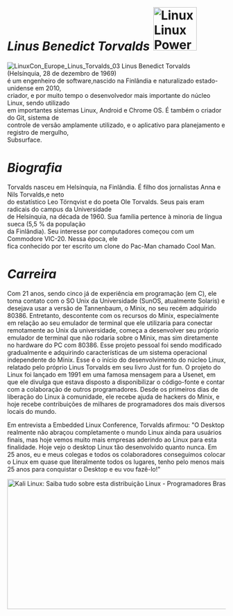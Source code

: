 
# _**Linus Benedict Torvalds**_<img src="https://c.tenor.com/FHSANLwBWD4AAAAj/linux-linux-power.gif" width="100" height="100" alt="Linux Linux Power Sticker - Linux Linux Power Unix Stickers" style="background-color: unset; margin: 8.51833px 8px;"></div>
 
![LinuxCon_Europe_Linus_Torvalds_03](https://user-images.githubusercontent.com/112489260/188937258-80bff035-a121-4ab7-aaab-0d6877d57c57.jpg)  Linus Benedict Torvalds (Helsínquia, 28 de dezembro de 1969) </br>é um engenheiro de software,nascido na Finlândia e naturalizado estado-unidense em 2010,</br> criador, e por muito tempo o desenvolvedor mais importante do núcleo Linux, sendo utilizado</br> em importantes sistemas Linux, Android e Chrome OS. É também o criador do Git, sistema de</br> controle de versão amplamente utilizado, e o aplicativo para planejamento e registro de mergulho,</br> Subsurface.



# _**Biografia**_  
Torvalds nasceu em Helsínquia, na Finlândia. É filho dos jornalistas Anna e Nils Torvalds,e neto</br> do estatístico Leo Törnqvist e do poeta Ole Torvalds. Seus pais eram radicais do campus da Universidade</br> de Helsínquia, na década de 1960. Sua família pertence à minoria de língua sueca (5,5 % da população</br> da Finlândia). Seu interesse por computadores começou com um Commodore VIC-20. Nessa época, ele</br> fica conhecido por ter escrito um clone do Pac-Man chamado Cool Man.

# _**Carreira**_


Com 21 anos, sendo cinco já de experiência em programação (em C), ele toma contato com o SO Unix da Universidade (SunOS, atualmente Solaris) e desejava usar a versão de Tannenbaum, o Minix, no seu recém adquirido 80386. Entretanto, descontente com os recursos do Minix, especialmente em relação ao seu emulador de terminal que ele utilizaria para conectar remotamente ao Unix da universidade, começa a desenvolver seu próprio emulador de terminal que não rodaria sobre o Minix, mas sim diretamente no hardware do PC com 80386. Esse projeto pessoal foi sendo modificado gradualmente e adquirindo características de um sistema operacional independente do Minix. Esse é o início do desenvolvimento do núcleo Linux, relatado pelo próprio Linus Torvalds em seu livro Just for fun. O projeto do Linux foi lançado em 1991 em uma famosa mensagem para a Usenet, em que ele divulga que estava disposto a disponibilizar o código-fonte e contar com a colaboração de outros programadores. Desde os primeiros dias de liberação do Linux à comunidade, ele recebe ajuda de hackers do Minix, e hoje recebe contribuições de milhares de programadores dos mais diversos locais do mundo.

Em entrevista a Embedded Linux Conference, Torvalds afirmou: "O Desktop realmente não abraçou completamente o mundo Linux ainda para usuários finais, mas hoje vemos muito mais empresas aderindo ao Linux para esta finalidade. Hoje vejo o desktop Linux tão desenvolvido quanto nunca. Em 25 anos, eu e meus colegas e todos os colaboradores conseguimos colocar o Linux em quase que literalmente todos os lugares, tenho pelo menos mais 25 anos para conquistar o Desktop e eu vou fazê-lo!"


<img src="https://programadoresbrasil.com.br/wp-content/uploads/2020/03/kali-wallpaper-2015-v1.1.0.png" jsaction="load:XAeZkd;" jsname="HiaYvf" class="n3VNCb KAlRDb" alt="Kali Linux: Saiba tudo sobre esta distribuição Linux - Programadores Brasil" data-noaft="1" style="width: 1200px; height: 300px; margin: 0px;">
